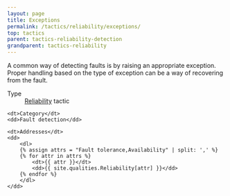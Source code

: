 ```yaml
---
layout: page
title: Exceptions
permalink: /tactics/reliability/exceptions/
top: tactics
parent: tactics-reliability-detection
grandparent: tactics-reliability
---
```


A common way of detecting faults is by raising an appropriate exception. Proper handling based on the type of exception can be a way of recovering from the
fault.

<dl>
    <dt>Type</dt>
    <dd><a href="{{ '/quality/reliability/' | relative_url }}">Reliability</a> tactic</dd>
    
    <dt>Category</dt>
    <dd>Fault detection</dd>
    
    <dt>Addresses</dt>
    <dd>
        <dl>
        {% assign attrs = "Fault tolerance,Availability" | split: ',' %}
        {% for attr in attrs %}
            <dt>{{ attr }}</dt>
            <dd>{{ site.qualities.Reliability[attr] }}</dd>
        {% endfor %}
        </dl>
    </dd>
</dl>
